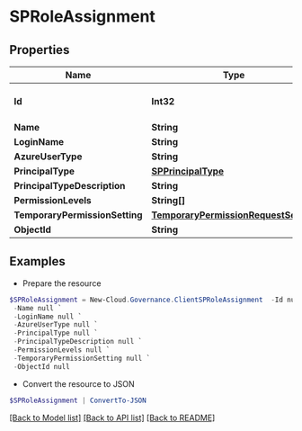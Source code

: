 # SPRoleAssignment
## Properties

Name | Type | Description | Notes
------------ | ------------- | ------------- | -------------
**Id** | **Int32** |  | [optional] [default to 0]
**Name** | **String** |  | [optional] 
**LoginName** | **String** |  | [optional] 
**AzureUserType** | **String** |  | [optional] 
**PrincipalType** | [**SPPrincipalType**](SPPrincipalType.md) |  | [optional] 
**PrincipalTypeDescription** | **String** |  | [optional] 
**PermissionLevels** | **String[]** |  | [optional] 
**TemporaryPermissionSetting** | [**TemporaryPermissionRequestSetting**](TemporaryPermissionRequestSetting.md) |  | [optional] 
**ObjectId** | **String** |  | [optional] 

## Examples

- Prepare the resource
```powershell
$SPRoleAssignment = New-Cloud.Governance.ClientSPRoleAssignment  -Id null `
 -Name null `
 -LoginName null `
 -AzureUserType null `
 -PrincipalType null `
 -PrincipalTypeDescription null `
 -PermissionLevels null `
 -TemporaryPermissionSetting null `
 -ObjectId null
```

- Convert the resource to JSON
```powershell
$SPRoleAssignment | ConvertTo-JSON
```

[[Back to Model list]](../README.md#documentation-for-models) [[Back to API list]](../README.md#documentation-for-api-endpoints) [[Back to README]](../README.md)

